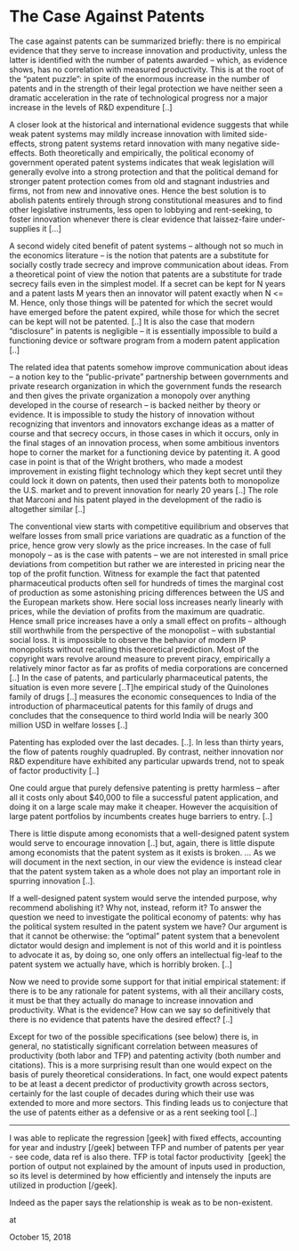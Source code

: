 # The Case Against Patents
The case against patents can be summarized briefly: there is no empirical evidence that they serve to increase innovation and productivity, unless the latter is identified with the number of patents awarded – which, as evidence shows, has no correlation with measured productivity. This is at the root of the “patent puzzle”: in spite of the enormous increase in the number of patents and in the strength of their legal protection we have neither seen a dramatic acceleration in the rate of technological progress nor a major increase in the levels of R&D expenditure [..]

A closer look at the historical and international evidence suggests that while weak patent systems may mildly increase innovation with limited side-effects, strong patent systems retard innovation with many negative side-effects. Both theoretically and empirically, the political economy of government operated patent systems indicates that weak legislation will generally evolve into a strong protection and that the political demand for stronger patent protection comes from old and stagnant industries and firms, not from new and innovative ones. Hence the best solution is to abolish patents entirely through strong constitutional measures and to find other legislative instruments, less open to lobbying and rent-seeking, to foster innovation whenever there is clear evidence that laissez-faire under-supplies it [...]

A second widely cited benefit of patent systems – although not so much in the economics literature – is the notion that patents are a substitute for socially costly trade secrecy and improve communication about ideas. From a theoretical point of view the notion that patents are a substitute for trade secrecy fails even in the simplest model. If a secret can be kept for N years and a patent lasts M years then an innovator will patent exactly when N <= M. Hence, only those things will be patented for which the secret would have emerged before the patent expired, while those for which the secret can be kept will not be patented. [..] It is also the case that modern “disclosure” in patents is negligible – it is essentially impossible to build a functioning device or software program from a modern patent application [..]

The related idea that patents somehow improve communication about ideas – a notion key to the “public-private” partnership between governments and private research organization in which the government funds the research and then gives the private organization a monopoly over anything developed in the course of research – is backed neither by theory or evidence. It is impossible to study the history of innovation without recognizing that inventors and innovators exchange ideas as a matter of course and that secrecy occurs, in those cases in which it occurs, only in the final stages of an innovation process, when some ambitious inventors hope to corner the market for a functioning device by patenting it. A good case in point is that of the Wright brothers, who made a modest improvement in existing flight technology which they kept secret until they could lock it down on patents, then used their patents both to monopolize the U.S. market and to prevent innovation for nearly 20 years [..] The role that Marconi and his patent played in the development of the radio is altogether similar [..]

The conventional view starts with competitive equilibrium and observes that welfare losses from small price variations are quadratic as a function of the price, hence grow very slowly as the price increases. In the case of full monopoly – as is the case with patents – we are not interested in small price deviations from competition but rather we are interested in pricing near the top of the profit function. Witness for example the fact that patented pharmaceutical products often sell for hundreds of times the marginal cost of production as some astonishing pricing differences between the US and the European markets show. Here social loss increases nearly linearly with prices, while the deviation of profits from the maximum are quadratic. Hence small price increases have a only a small effect on profits – although still worthwhile from the perspective of the monopolist – with substantial social loss. It is impossible to observe the behavior of modern IP monopolists without recalling this theoretical prediction. Most of the copyright wars revolve around measure to prevent piracy, empirically a relatively minor factor as far as profits of media corporations are concerned [..] In the case of patents, and particularly pharmaceutical patents, the situation is even more severe [..T]he empirical study of the Quinolones family of drugs [..] measures the economic consequences to India of the introduction of pharmaceutical patents for this family of drugs and concludes that the consequence to third world India will be nearly 300 million USD in welfare losses [..]

Patenting has exploded over the last decades. [..]. In less than thirty years, the flow of patents roughly quadrupled. By contrast, neither innovation nor R&D expenditure have exhibited any particular upwards trend, not to speak of factor productivity [..]

One could argue that purely defensive patenting is pretty harmless – after all it costs only about $40,000 to file a successful patent application, and doing it on a large scale may make it cheaper. However the acquisition of large patent portfolios by incumbents creates huge barriers to entry. [..]

There is little dispute among economists that a well-designed patent system would serve to encourage innovation [..] but, again, there is little dispute among economists that the patent system as it exists is broken. ... As we will document in the next section, in our view the evidence is instead clear that the patent system taken as a whole does not play an important role in spurring innovation [..].

If a well-designed patent system would serve the intended purpose, why recommend abolishing it? Why not, instead, reform it? To answer the question we need to investigate the political economy of patents: why has the political system resulted in the patent system we have? Our argument is that it cannot be otherwise: the “optimal” patent system that a benevolent dictator would design and implement is not of this world and it is pointless to advocate it as, by doing so, one only offers an intellectual fig-leaf to the patent system we actually have, which is horribly broken. [..]

Now we need to provide some support for that initial empirical statement: if there is to be any rationale for patent systems, with all their ancillary costs, it must be that they actually do manage to increase innovation and productivity. What is the evidence? How can we say so definitively that there is no evidence that patents have the desired effect? [..]

Except for two of the possible specifications (see below) there is, in general, no statistically significant correlation between measures of productivity (both labor and TFP) and patenting activity (both number and citations). This is a more surprising result than one would expect on the basis of purely theoretical considerations. In fact, one would expect patents to be at least a decent predictor of productivity growth across sectors, certainly for the last couple of decades during which their use was extended to more and more sectors. This finding leads us to conjecture that the use of patents either as a defensive or as a rent seeking tool [..]

---

I was able to replicate the regression [geek] with fixed effects, accounting for year and industry [/geek] between TFP and number of patents per year - see code, data ref is also there. TFP is total factor productivity  [geek] the portion of output not explained by the amount of inputs used in production, so its level is determined by how efficiently and intensely the inputs are utilized in production [/geek].

Indeed as the paper says the relationship is weak as to be non-existent.







at

October 15, 2018















